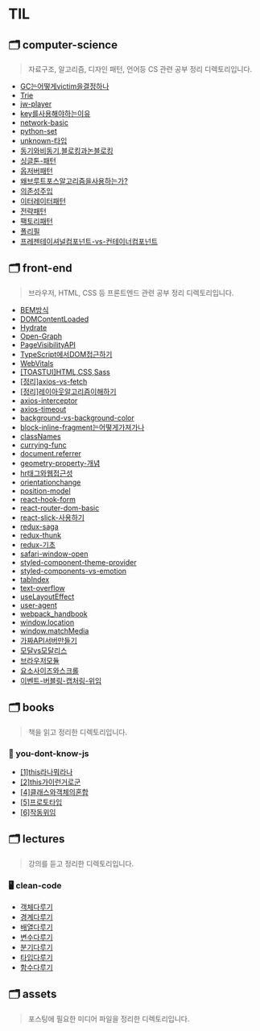 # TIL

## 🗂 computer-science

> 자료구조, 알고리즘, 디자인 패턴, 언어등 CS 관련 공부 정리 디렉토리입니다.

- [GC는어떻게victim을결정하나](https://github.com/thddlmy/til/blob/main/computer-science/GC%EB%8A%94%EC%96%B4%EB%96%BB%EA%B2%8Cvictim%EC%9D%84%EA%B2%B0%EC%A0%95%ED%95%98%EB%82%98.md)
- [Trie](https://github.com/thddlmy/til/blob/main/computer-science/Trie.md)
- [jw-player](https://github.com/thddlmy/til/blob/main/computer-science/jw-player.md)
- [key를사용해야하는이유](https://github.com/thddlmy/til/blob/main/computer-science/key%EB%A5%BC%EC%82%AC%EC%9A%A9%ED%95%B4%EC%95%BC%ED%95%98%EB%8A%94%EC%9D%B4%EC%9C%A0.md)
- [network-basic](https://github.com/thddlmy/til/blob/main/computer-science/network-basic.md)
- [python-set](https://github.com/thddlmy/til/blob/main/computer-science/python-set.md)
- [unknown-타입](https://github.com/thddlmy/til/blob/main/computer-science/unknown-%ED%83%80%EC%9E%85.md)
- [동기와비동기,블로킹과논블로킹](https://github.com/thddlmy/til/blob/main/computer-science/%EB%8F%99%EA%B8%B0%EC%99%80%EB%B9%84%EB%8F%99%EA%B8%B0%2C%EB%B8%94%EB%A1%9C%ED%82%B9%EA%B3%BC%EB%85%BC%EB%B8%94%EB%A1%9C%ED%82%B9.md)
- [싱글톤-패턴](https://github.com/thddlmy/til/blob/main/computer-science/%EC%8B%B1%EA%B8%80%ED%86%A4-%ED%8C%A8%ED%84%B4.md)
- [옵저버패턴](https://github.com/thddlmy/til/blob/main/computer-science/%EC%98%B5%EC%A0%80%EB%B2%84%ED%8C%A8%ED%84%B4.md)
- [왜브루트포스알고리즘을사용하는가?](https://github.com/thddlmy/til/blob/main/computer-science/%EC%99%9C%EB%B8%8C%EB%A3%A8%ED%8A%B8%ED%8F%AC%EC%8A%A4%EC%95%8C%EA%B3%A0%EB%A6%AC%EC%A6%98%EC%9D%84%EC%82%AC%EC%9A%A9%ED%95%98%EB%8A%94%EA%B0%80%3F.md)
- [의존성주입](https://github.com/thddlmy/til/blob/main/computer-science/%EC%9D%98%EC%A1%B4%EC%84%B1%EC%A3%BC%EC%9E%85.md)
- [이터레이터패턴](https://github.com/thddlmy/til/blob/main/computer-science/%EC%9D%B4%ED%84%B0%EB%A0%88%EC%9D%B4%ED%84%B0%ED%8C%A8%ED%84%B4.md)
- [전략패턴](https://github.com/thddlmy/til/blob/main/computer-science/%EC%A0%84%EB%9E%B5%ED%8C%A8%ED%84%B4.md)
- [팩토리패턴](https://github.com/thddlmy/til/blob/main/computer-science/%ED%8C%A9%ED%86%A0%EB%A6%AC%ED%8C%A8%ED%84%B4.md)
- [폴리필](https://github.com/thddlmy/til/blob/main/computer-science/%ED%8F%B4%EB%A6%AC%ED%95%84.md)
- [프레젠테이셔널컴포넌트-vs-컨테이너컴포넌트](https://github.com/thddlmy/til/blob/main/computer-science/%ED%94%84%EB%A0%88%EC%A0%A0%ED%85%8C%EC%9D%B4%EC%85%94%EB%84%90%EC%BB%B4%ED%8F%AC%EB%84%8C%ED%8A%B8-vs-%EC%BB%A8%ED%85%8C%EC%9D%B4%EB%84%88%EC%BB%B4%ED%8F%AC%EB%84%8C%ED%8A%B8.md)

## 🗂 front-end

> 브라우저, HTML, CSS 등 프론트엔드 관련 공부 정리 디렉토리입니다.

- [BEM방식](https://github.com/thddlmy/til/blob/main/front-end/BEM%EB%B0%A9%EC%8B%9D.md)
- [DOMContentLoaded](https://github.com/thddlmy/til/blob/main/front-end/DOMContentLoaded.md)
- [Hydrate](https://github.com/thddlmy/til/blob/main/front-end/Hydrate.md)
- [Open-Graph](https://github.com/thddlmy/til/blob/main/front-end/Open-Graph.md)
- [PageVisibilityAPI](https://github.com/thddlmy/til/blob/main/front-end/PageVisibilityAPI.md)
- [TypeScript에서DOM접근하기](https://github.com/thddlmy/til/blob/main/front-end/TypeScript%EC%97%90%EC%84%9CDOM%EC%A0%91%EA%B7%BC%ED%95%98%EA%B8%B0.md)
- [WebVitals](https://github.com/thddlmy/til/blob/main/front-end/WebVitals.md)
- [[TOASTUI]HTML,CSS,Sass](https://github.com/thddlmy/til/blob/main/front-end/%5BTOASTUI%5DHTML%2CCSS%2CSass.md)
- [[정리]axios-vs-fetch](https://github.com/thddlmy/til/blob/main/front-end/%5B%EC%A0%95%EB%A6%AC%5Daxios-vs-fetch.md)
- [[정리]레이아웃알고리즘이해하기](https://github.com/thddlmy/til/blob/main/front-end/%5B%EC%A0%95%EB%A6%AC%5D%EB%A0%88%EC%9D%B4%EC%95%84%EC%9B%83%EC%95%8C%EA%B3%A0%EB%A6%AC%EC%A6%98%EC%9D%B4%ED%95%B4%ED%95%98%EA%B8%B0.md)
- [axios-interceptor](https://github.com/thddlmy/til/blob/main/front-end/axios-interceptor.md)
- [axios-timeout](https://github.com/thddlmy/til/blob/main/front-end/axios-timeout.md)
- [background-vs-background-color](https://github.com/thddlmy/til/blob/main/front-end/background-vs-background-color.md)
- [block-inline-fragment는어떻게가져가나](https://github.com/thddlmy/til/blob/main/front-end/block-inline-fragment%EB%8A%94%EC%96%B4%EB%96%BB%EA%B2%8C%EA%B0%80%EC%A0%B8%EA%B0%80%EB%82%98.md)
- [classNames](https://github.com/thddlmy/til/blob/main/front-end/classNames.md)
- [currying-func](https://github.com/thddlmy/til/blob/main/front-end/currying-func.md)
- [document.referrer](https://github.com/thddlmy/til/blob/main/front-end/document.referrer.md)
- [geometry-property-개념](https://github.com/thddlmy/til/blob/main/front-end/geometry-property-%EA%B0%9C%EB%85%90.md)
- [hr태그와웹접근성](https://github.com/thddlmy/til/blob/main/front-end/hr%ED%83%9C%EA%B7%B8%EC%99%80%EC%9B%B9%EC%A0%91%EA%B7%BC%EC%84%B1.md)
- [orientationchange](https://github.com/thddlmy/til/blob/main/front-end/orientationchange.md)
- [position-model](https://github.com/thddlmy/til/blob/main/front-end/position-model.md)
- [react-hook-form](https://github.com/thddlmy/til/blob/main/front-end/react-hook-form.md)
- [react-router-dom-basic](https://github.com/thddlmy/til/blob/main/front-end/react-router-dom-basic.md)
- [react-slick-사용하기](https://github.com/thddlmy/til/blob/main/front-end/react-slick-%EC%82%AC%EC%9A%A9%ED%95%98%EA%B8%B0.md)
- [redux-saga](https://github.com/thddlmy/til/blob/main/front-end/redux-saga.md)
- [redux-thunk](https://github.com/thddlmy/til/blob/main/front-end/redux-thunk.md)
- [redux-기초](https://github.com/thddlmy/til/blob/main/front-end/redux-%EA%B8%B0%EC%B4%88.md)
- [safari-window-open](https://github.com/thddlmy/til/blob/main/front-end/safari-window-open.md)
- [styled-component-theme-provider](https://github.com/thddlmy/til/blob/main/front-end/styled-component-theme-provider.md)
- [styled-components-vs-emotion](https://github.com/thddlmy/til/blob/main/front-end/styled-components-vs-emotion.md)
- [tabIndex](https://github.com/thddlmy/til/blob/main/front-end/tabIndex.md)
- [text-overflow](https://github.com/thddlmy/til/blob/main/front-end/text-overflow.md)
- [useLayoutEffect](https://github.com/thddlmy/til/blob/main/front-end/useLayoutEffect.md)
- [user-agent](https://github.com/thddlmy/til/blob/main/front-end/user-agent.md)
- [webpack_handbook](https://github.com/thddlmy/til/blob/main/front-end/webpack_handbook.md)
- [window.location](https://github.com/thddlmy/til/blob/main/front-end/window.location.md)
- [window.matchMedia](https://github.com/thddlmy/til/blob/main/front-end/window.matchMedia.md)
- [가짜API서버만들기](https://github.com/thddlmy/til/blob/main/front-end/%EA%B0%80%EC%A7%9CAPI%EC%84%9C%EB%B2%84%EB%A7%8C%EB%93%A4%EA%B8%B0.md)
- [모달vs모달리스](https://github.com/thddlmy/til/blob/main/front-end/%EB%AA%A8%EB%8B%ACvs%EB%AA%A8%EB%8B%AC%EB%A6%AC%EC%8A%A4.md)
- [브라우저모듈](https://github.com/thddlmy/til/blob/main/front-end/%EB%B8%8C%EB%9D%BC%EC%9A%B0%EC%A0%80%EB%AA%A8%EB%93%88.md)
- [요소사이즈와스크롤](https://github.com/thddlmy/til/blob/main/front-end/%EC%9A%94%EC%86%8C%EC%82%AC%EC%9D%B4%EC%A6%88%EC%99%80%EC%8A%A4%ED%81%AC%EB%A1%A4.md)
- [이벤트-버블링-캡처링-위임](https://github.com/thddlmy/til/blob/main/front-end/%EC%9D%B4%EB%B2%A4%ED%8A%B8-%EB%B2%84%EB%B8%94%EB%A7%81-%EC%BA%A1%EC%B2%98%EB%A7%81-%EC%9C%84%EC%9E%84.md)

## 🗂 books

> 책을 읽고 정리한 디렉토리입니다.

### 📔 you-dont-know-js

- [[1]this라나뭐라나](https://github.com/thddlmy/til/blob/main/books/you-dont-know-js/%5B1%5Dthis%EB%9D%BC%EB%82%98%EB%AD%90%EB%9D%BC%EB%82%98.md)
- [[2]this가이런거로군](https://github.com/thddlmy/til/blob/main/books/you-dont-know-js/%5B2%5Dthis%EA%B0%80%EC%9D%B4%EB%9F%B0%EA%B1%B0%EB%A1%9C%EA%B5%B0.md)
- [[4]클래스와객체의혼합](https://github.com/thddlmy/til/blob/main/books/you-dont-know-js/%5B4%5D%ED%81%B4%EB%9E%98%EC%8A%A4%EC%99%80%EA%B0%9D%EC%B2%B4%EC%9D%98%ED%98%BC%ED%95%A9.md)
- [[5]프로토타입](https://github.com/thddlmy/til/blob/main/books/you-dont-know-js/%5B5%5D%ED%94%84%EB%A1%9C%ED%86%A0%ED%83%80%EC%9E%85.md)
- [[6]작동위임](https://github.com/thddlmy/til/blob/main/books/you-dont-know-js/%5B6%5D%EC%9E%91%EB%8F%99%EC%9C%84%EC%9E%84.md)

## 🗂 lectures

> 강의를 듣고 정리한 디렉토리입니다.

### 🖥 clean-code

- [객체다루기](https://github.com/thddlmy/til/blob/main/lectures/clean-code/%EA%B0%9D%EC%B2%B4%EB%8B%A4%EB%A3%A8%EA%B8%B0.md)
- [경계다루기](https://github.com/thddlmy/til/blob/main/lectures/clean-code/%EA%B2%BD%EA%B3%84%EB%8B%A4%EB%A3%A8%EA%B8%B0.md)
- [배열다루기](https://github.com/thddlmy/til/blob/main/lectures/clean-code/%EB%B0%B0%EC%97%B4%EB%8B%A4%EB%A3%A8%EA%B8%B0.md)
- [변수다루기](https://github.com/thddlmy/til/blob/main/lectures/clean-code/%EB%B3%80%EC%88%98%EB%8B%A4%EB%A3%A8%EA%B8%B0.md)
- [분기다루기](https://github.com/thddlmy/til/blob/main/lectures/clean-code/%EB%B6%84%EA%B8%B0%EB%8B%A4%EB%A3%A8%EA%B8%B0.md)
- [타입다루기](https://github.com/thddlmy/til/blob/main/lectures/clean-code/%ED%83%80%EC%9E%85%EB%8B%A4%EB%A3%A8%EA%B8%B0.md)
- [함수다루기](https://github.com/thddlmy/til/blob/main/lectures/clean-code/%ED%95%A8%EC%88%98%EB%8B%A4%EB%A3%A8%EA%B8%B0.md)

## 🗂 assets

> 포스팅에 필요한 미디어 파일을 정리한 디렉토리입니다.
